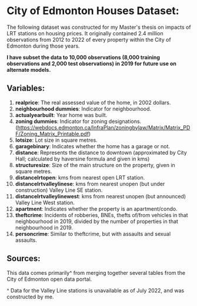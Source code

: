 # City of Edmonton Houses Dataset:
The following dataset was constructed for my Master's thesis on impacts of LRT stations on housing prices. It originally contained 2.4 million observations from 2012 to 2022 of every property within the City of Edmonton during those years.

**I have subset the data to 10,000 observations (8,000 training observations and 2,000 test observations) in 2019 for future use on alternate models.**

## Variables:
1. **realprice**: The real assessed value of the home, in 2002 dollars.
2. **neighbourhood dummies**: Indicator for neighbourhood.
3. **actualyearbuilt**: Year home was built.
4. **zoning dummies**: Indicator for zoning designations. (https://webdocs.edmonton.ca/InfraPlan/zoningbylaw/Matrix/Matrix_PDF/Zoning_Matrix_Printable.pdf)
5. **lotsize**: Lot size in square metres.
6. **garagebinary**: Indicates whether the home has a garage or not.
7. **distance**: Represents the distance to downtown (approximated by City Hall; calculated by haversine formula and given in kms)
8. **structuresize**: Size of the main structure on the property, given in square metres.
9. **distancelrtopen**: kms from nearest open LRT station.
10. **distancelrtvalleylinese**: kms from nearest unopen (but under construction) Valley Line SE station.
11. **distancelrtvalleylinewest**: kms from nearest unopen (but announced) Valley Line West station.
12. **apartment**: Indicates whether the property is an apartment/condo.
13. **theftcrime**: Incidents of robberies, BNEs, thefts of/from vehicles in that neighbourhood in 2019, divided by the number of properties in that neighbourhood in 2019.
14. **personcrime**: Similar to theftcrime, but with assaults and sexual assaults. 

## Sources: 
This data comes primarily^ from merging together several tables from the City of Edmonton open data portal. 

^ Data for the Valley Line stations is unavailable as of July 2022, and was constructed by me.

